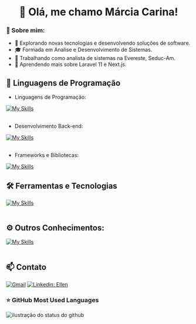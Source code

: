<h1 align="center">👋 Olá, me chamo Márcia Carina!</h1>

### 💬 Sobre mim:

- 🤔 Explorando novas tecnologias e desenvolvendo soluções de software.
- 🎓 Formada em Analise e Desenvolvimento de Sistemas.
- 💼 Trabalhando como analista de sistemas na Evereste, Seduc-Am.
- 🌱 Aprendendo mais sobre Laravel 11 e Next.js.

## 🚀 Linguagens de Programação
- Linguagens de Programação:
  
[![My Skills](https://skillicons.dev/icons?i=python,javascript,typescript)](https://skillicons.dev)<br><br>

- Desenvolvimento Back-end:

 [![My Skills](https://skillicons.dev/icons?i=nodejs,mongodb,postgres,mysql)](https://skillicons.dev)<br><br>

- Frameworks e Bibliotecas: 

 [![My Skills](https://skillicons.dev/icons?i=nextjs,angular,react,django,flask,laravel)](https://skillicons.dev)

## 🛠️ Ferramentas e Tecnologias
[![My Skills](https://skillicons.dev/icons?i=linux,docker,git,github,vscode)](https://skillicons.dev)<br><br>

## ⚙️ Outros Conhecimentos:
[![My Skills](https://skillicons.dev/icons?i=php,java,cpp,redis,nginx)](https://skillicons.dev)<br><br>

## 📫 Contato

[![Gmail](https://img.shields.io/badge/-{marciacarina931@gmail.com}-006bed?style=flat-square&logo=Gmail&logoColor=white&link=mailto:{marciacarina931@gmail.com})](mailto:{marciacarina931@gmail.com})
[![Linkedin: Ellen](https://img.shields.io/badge/-mcarina-blue?style=flat-square&logo=Linkedin&logoColor=white&link=https://www.linkedin.com/in/marcia-carina/)](https://www.linkedin.com/in/marcia-carina/)

### ⭐ GitHub Most Used Languages

<img whith='580px' align='left' src="https://github-readme-stats.vercel.app/api/top-langs/?username=mcarina&include_all_commits=true&count_private=true&layout=compact&theme=tokyonight" alt="ilustração do status do github">
 


